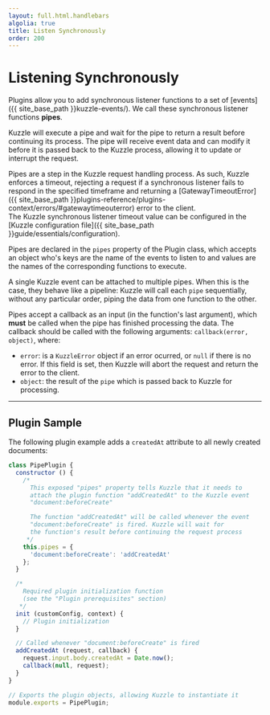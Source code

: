 ```yaml
---
layout: full.html.handlebars
algolia: true
title: Listen Synchronously
order: 200
---
```


# Listening Synchronously

Plugins allow you to add synchronous listener functions to a set of [events]({{ site_base_path }}kuzzle-events/). We call these synchronous listener functions **pipes**.

Kuzzle will execute a pipe and wait for the pipe to return a result before continuing its process. The pipe will receive event data and can modify it before it is passed back to the Kuzzle process, allowing it to update or interrupt the request.

Pipes are a step in the Kuzzle request handling process. As such, Kuzzle enforces a timeout, rejecting a request if a synchronous listener fails to respond in the specified timeframe and returning a [GatewayTimeoutError]({{ site_base_path }}plugins-reference/plugins-context/errors/#gatewaytimeouterror) error to the client.  
The Kuzzle synchronous listener timeout value can be configured in the [Kuzzle configuration file]({{ site_base_path }}guide/essentials/configuration).

Pipes are declared in the `pipes` property of the Plugin class, which accepts an object who's keys are the name of the events to listen to and values are the names of the corresponding functions to execute.

A single Kuzzle event can be attached to multiple pipes. When this is the case, they behave like a pipeline: Kuzzle will call each `pipe` sequentially, without any particular order, piping the data from one function to the other.

Pipes accept a callback as an input (in the function's last argument), which **must** be called when the pipe has finished processing the data. The callback should be called with the following arguments: `callback(error, object)`, where:

* `error`: is a `KuzzleError` object if an error ocurred, or `null` if there is no error. If this field is set, then Kuzzle will abort the request and return the error to the client.
* `object`: the result of the `pipe` which is passed back to Kuzzle for processing.

---

## Plugin Sample

The following plugin example adds a `createdAt` attribute to all newly created documents:

```javascript
class PipePlugin {
  constructor () {
    /*
      This exposed "pipes" property tells Kuzzle that it needs to
      attach the plugin function "addCreatedAt" to the Kuzzle event
      "document:beforeCreate"

      The function "addCreatedAt" will be called whenever the event
      "document:beforeCreate" is fired. Kuzzle will wait for
      the function's result before continuing the request process
     */
    this.pipes = {
      'document:beforeCreate': 'addCreatedAt'
    };
  }

  /*
    Required plugin initialization function
    (see the "Plugin prerequisites" section)
   */
  init (customConfig, context) {
    // Plugin initialization
  }

  // Called whenever "document:beforeCreate" is fired
  addCreatedAt (request, callback) {
    request.input.body.createdAt = Date.now();
    callback(null, request);
  }
}

// Exports the plugin objects, allowing Kuzzle to instantiate it
module.exports = PipePlugin;
```
